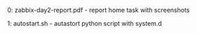 0: zabbix-day2-report.pdf - report home task with screenshots


1: autostart.sh - autastort python script with system.d
